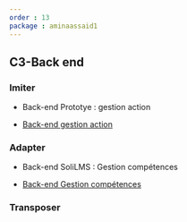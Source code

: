 ```yaml
---
order : 13
package : aminaassaid1
---
```

## C3-Back end

### Imiter

- Back-end Prototye : gestion action

- [Back-end gestion action](https://github.com/labs-web/prototype/issues/191)

### Adapter

- Back-end SoliLMS : Gestion compétences 

- [Back-end Gestion compétences](https://github.com/solicoders/soli-lms/issues/79)

### Transposer










